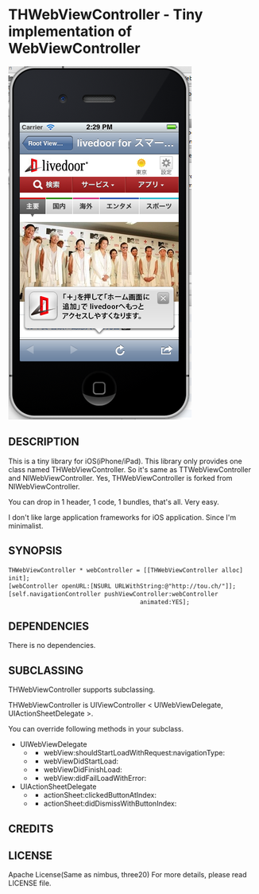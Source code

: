 THWebViewController - Tiny implementation of WebViewController
==============================================================

![Snapshot](snapshot.png)

DESCRIPTION
-----------

This is a tiny library for iOS(iPhone/iPad).
This library only provides one class named THWebViewController.
So it's same as TTWebViewController and NIWebViewController.
Yes, THWebViewController is forked from NIWebViewController.

You can drop in 1 header, 1 code, 1 bundles, that's all.
Very easy.

I don't like large application frameworks for iOS application.
Since I'm minimalist.

SYNOPSIS
--------

    THWebViewController * webController = [[THWebViewController alloc] init];
    [webController openURL:[NSURL URLWithString:@"http://tou.ch/"]];
    [self.navigationController pushViewController:webController
                                         animated:YES];

DEPENDENCIES
------------

There is no dependencies.

SUBCLASSING
-----------

THWebViewController supports subclassing.

THWebViewController is UIViewController < UIWebViewDelegate, UIActionSheetDelegate >.

You can override following methods in your subclass.

  * UIWebViewDelegate
    * - webView:shouldStartLoadWithRequest:navigationType:
    * - webViewDidStartLoad:
    * - webViewDidFinishLoad:
    * - webView:didFailLoadWithError:
  * UIActionSheetDelegate
    * - actionSheet:clickedButtonAtIndex:
    * - actionSheet:didDismissWithButtonIndex:

CREDITS
-------


LICENSE
-------

Apache License(Same as nimbus, three20)
For more details, please read LICENSE file.

